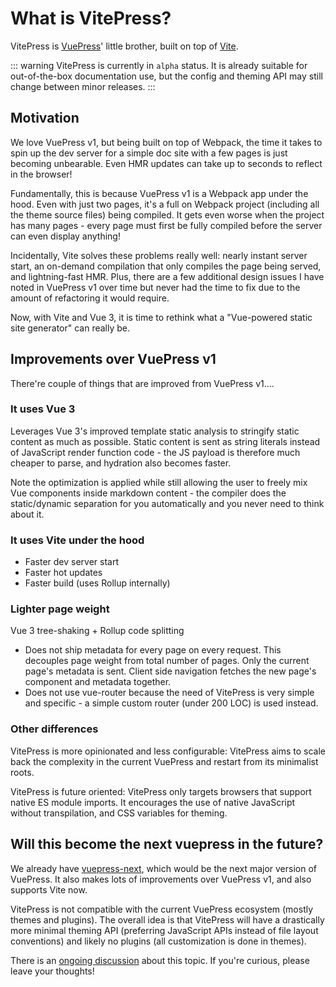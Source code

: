 # What is VitePress?

VitePress is [VuePress](https://vuepress.vuejs.org/)' little brother, built on top of [Vite](https://vitejs.dev/).

::: warning
VitePress is currently in `alpha` status. It is already suitable for out-of-the-box documentation use, but the config and theming API may still change between minor releases.
:::

## Motivation

We love VuePress v1, but being built on top of Webpack, the time it takes to spin up the dev server for a simple doc site with a few pages is just becoming unbearable. Even HMR updates can take up to seconds to reflect in the browser!

Fundamentally, this is because VuePress v1 is a Webpack app under the hood. Even with just two pages, it's a full on Webpack project (including all the theme source files) being compiled. It gets even worse when the project has many pages - every page must first be fully compiled before the server can even display anything!

Incidentally, Vite solves these problems really well: nearly instant server start, an on-demand compilation that only compiles the page being served, and lightning-fast HMR. Plus, there are a few additional design issues I have noted in VuePress v1 over time but never had the time to fix due to the amount of refactoring it would require.

Now, with Vite and Vue 3, it is time to rethink what a "Vue-powered static site generator" can really be.

## Improvements over VuePress v1

There're couple of things that are improved from VuePress v1....

### It uses Vue 3

Leverages Vue 3's improved template static analysis to stringify static content as much as possible. Static content is sent as string literals instead of JavaScript render function code - the JS payload is therefore much cheaper to parse, and hydration also becomes faster.

Note the optimization is applied while still allowing the user to freely mix Vue components inside markdown content - the compiler does the static/dynamic separation for you automatically and you never need to think about it.

### It uses Vite under the hood

-  Faster dev server start
-  Faster hot updates
-  Faster build (uses Rollup internally)

### Lighter page weight

Vue 3 tree-shaking + Rollup code splitting

-  Does not ship metadata for every page on every request. This decouples page weight from total number of pages. Only the current page's metadata is sent. Client side navigation fetches the new page's component and metadata together.
-  Does not use vue-router because the need of VitePress is very simple and specific - a simple custom router (under 200 LOC) is used instead.

### Other differences

VitePress is more opinionated and less configurable: VitePress aims to scale back the complexity in the current VuePress and restart from its minimalist roots.

VitePress is future oriented: VitePress only targets browsers that support native ES module imports. It encourages the use of native JavaScript without transpilation, and CSS variables for theming.

## Will this become the next vuepress in the future?

We already have [vuepress-next](https://github.com/vuepress/vuepress-next), which would be the next major version of VuePress. It also makes lots of improvements over VuePress v1, and also supports Vite now.

VitePress is not compatible with the current VuePress ecosystem (mostly themes and plugins). The overall idea is that VitePress will have a drastically more minimal theming API (preferring JavaScript APIs instead of file layout conventions) and likely no plugins (all customization is done in themes).

There is an [ongoing discussion](https://github.com/vuejs/vitepress/discussions/548) about this topic. If you're curious, please leave your thoughts!
